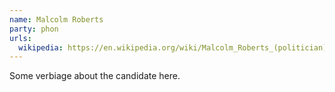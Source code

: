 ```yaml
---
name: Malcolm Roberts
party: phon
urls:
  wikipedia: https://en.wikipedia.org/wiki/Malcolm_Roberts_(politician)
---
```

Some verbiage about the candidate here.
